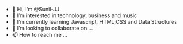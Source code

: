 - 👋 Hi, I’m @Sunil-JJ
- 👀 I’m interested in technology, business and music
- 🌱 I’m currently learning Javascript, HTML,CSS and Data Structures
- 💞️ I’m looking to collaborate on ...
- 📫 How to reach me ...

<!---
Sunil-JJ/Sunil-JJ is a ✨ special ✨ repository because its `README.md` (this file) appears on your GitHub profile.
You can click the Preview link to take a look at your changes.
--->

